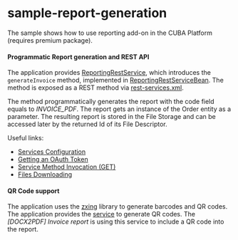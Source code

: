 # sample-report-generation
The sample shows how to use reporting add-on in the CUBA Platform (requires premium package). 

#### Programmatic Report generation and REST API
The application provides [ReportingRestService](https://github.com/aleksey-stukalov/sample-report-generation/blob/402aed80d3783f47c524b067414d0ee429d98392/modules/global/src/com/company/sample/report/service/ReportingRestService.java),
which introduces the ```generateInvoice``` method, implemented in [ReportingRestServiceBean](https://github.com/aleksey-stukalov/sample-report-generation/blob/402aed80d3783f47c524b067414d0ee429d98392/modules/core/src/com/company/sample/report/service/ReportingRestServiceBean.java).
The method is exposed as a REST method via [rest-services.xml](https://github.com/aleksey-stukalov/sample-report-generation/blob/402aed80d3783f47c524b067414d0ee429d98392/modules/web/src/com/company/sample/report/rest-services.xml).

The method programmatically generates the report with the code field equals to _INVOICE_PDF_. The report gets an instance of the Order entity as 
a parameter. The resulting report is stored in the File Storage and can be accessed later by the returned Id of its File Descriptor.

Useful links:
- [Services Configuration](https://doc.cuba-platform.com/manual-6.6/rest_api_v2_services_config.html)
- [Getting an OAuth Token](https://doc.cuba-platform.com/manual-6.6/rest_api_v2_ex_get_token.html)
- [Service Method Invocation (GET)](https://doc.cuba-platform.com/manual-6.6/rest_api_v2_ex_service_get.html)
- [Files Downloading](https://doc.cuba-platform.com/manual-6.6/rest_api_v2_ex_file_download.html)

#### QR Code support
The application uses the [zxing](https://github.com/zxing/zxing) library to generate barcodes and QR codes. The application provides the [service](https://github.com/aleksey-stukalov/sample-report-generation/blob/fd442bb73dd6f29552c7da1713444fc2d59cd23e/modules/core/src/com/company/sample/report/service/QRCodeServiceBean.java) to generate QR codes. The _[DOCX2PDF] Invoice report_ is using this service to include a QR code into the report.
